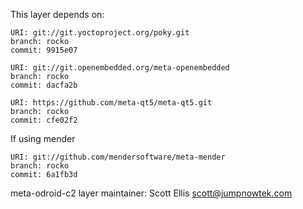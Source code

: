This layer depends on:

    URI: git://git.yoctoproject.org/poky.git
    branch: rocko
    commit: 9915e07

    URI: git://git.openembedded.org/meta-openembedded
    branch: rocko
    commit: dacfa2b

    URI: https://github.com/meta-qt5/meta-qt5.git
    branch: rocko
    commit: cfe02f2

If using mender

    URI: git://github.com/mendersoftware/meta-mender
    branch: rocko
    commit: 6a1fb3d

meta-odroid-c2 layer maintainer: Scott Ellis <scott@jumpnowtek.com>
